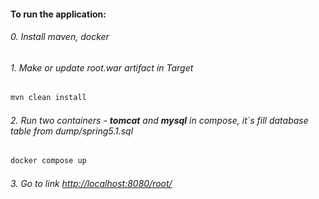 #### To run the application:
###### 0. Install maven, docker
###### 1. Make or update *root.war* artifact in Target
``` bash
mvn clean install 
```


###### 2. Run two containers - **tomcat** and **mysql** in compose, it`s fill database table from *dump/spring5.1.sql*
``` bash
docker compose up
```
###### 3. Go to link [http://localhost:8080/root/](http://localhost:8080/root/)